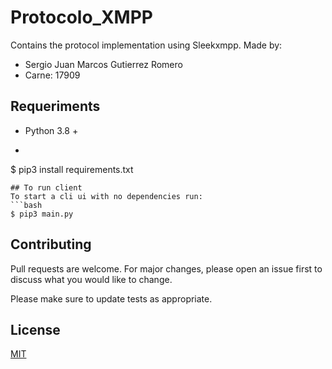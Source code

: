 # Protocolo_XMPP
Contains the protocol implementation using Sleekxmpp.
Made by:
- Sergio Juan Marcos Gutierrez Romero
- Carne: 17909

## Requeriments 
- Python 3.8 +
- ```bash
$ pip3 install requirements.txt 
```
## To run client
To start a cli ui with no dependencies run:
```bash
$ pip3 main.py
```
## Contributing
Pull requests are welcome. For major changes, please open an issue first to discuss what you would like to change.

Please make sure to update tests as appropriate.

## License
[MIT](https://choosealicense.com/licenses/mit/)

